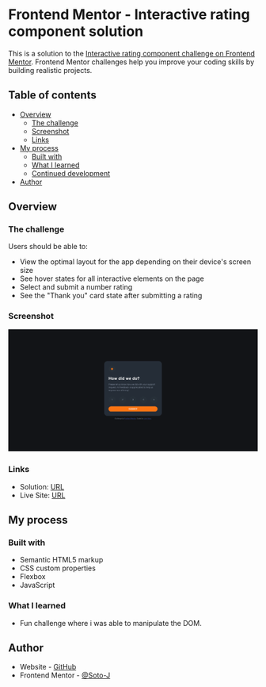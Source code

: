 # Frontend Mentor - Interactive rating component solution

This is a solution to the [Interactive rating component challenge on Frontend Mentor](https://www.frontendmentor.io/challenges/interactive-rating-component-koxpeBUmI). Frontend Mentor challenges help you improve your coding skills by building realistic projects.

## Table of contents

-   [Overview](#overview)
    -   [The challenge](#the-challenge)
    -   [Screenshot](#screenshot)
    -   [Links](#links)
-   [My process](#my-process)
    -   [Built with](#built-with)
    -   [What I learned](#what-i-learned)
    -   [Continued development](#continued-development)
-   [Author](#author)

## Overview

### The challenge

Users should be able to:

-   View the optimal layout for the app depending on their device's screen size
-   See hover states for all interactive elements on the page
-   Select and submit a number rating
-   See the "Thank you" card state after submitting a rating

### Screenshot

![Screenshot](./design/Screenshot-Interactive-rating.png)

### Links

-   Solution: [URL](https://github.com/Soto-J/front-end-mentor-challenges/tree/master/interactive-rating-component)
-   Live Site: [URL](https://soto-j.github.io/front-end-mentor-challenges/interactive-rating-component/)

## My process

### Built with

-   Semantic HTML5 markup
-   CSS custom properties
-   Flexbox
-   JavaScript

### What I learned

- Fun challenge where i was able to manipulate the DOM.

## Author

-   Website - [GitHub](https://github.com/Soto-J)
-   Frontend Mentor - [@Soto-J](https://www.frontendmentor.io/profile/Soto-J)